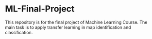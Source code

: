 # ML-Final-Project
This repository is for the final project of Machine Learning Course. The main task is to apply transfer learning in map identification and classification.
